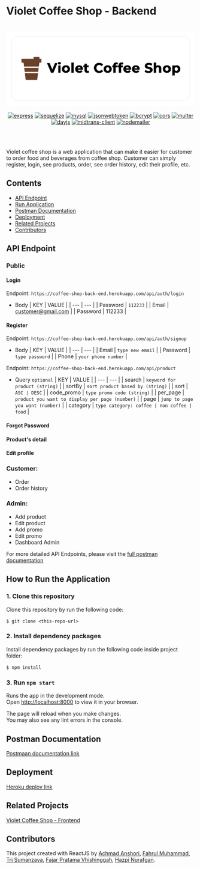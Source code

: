 # Violet Coffee Shop - Backend

<br/>

<div align="center">
	<img height="200" src="https://raw.githubusercontent.com/anshoriacc/violet-coffee-shop-backend/master/public/github-banner.png" alt="VioletCoffeeShop">

[![express](https://img.shields.io/npm/v/express?label=express)](https://www.npmjs.com/package/express)
[![sequelize](https://img.shields.io/npm/v/sequelize?label=sequelize)](https://www.npmjs.com/package/sequelize)
[![mysql](https://img.shields.io/npm/v/mysql?label=mysql)](https://www.npmjs.com/package/mysql)
[![jsonwebtoken](https://img.shields.io/npm/v/jsonwebtoken?label=jsonwebtoken)](https://www.npmjs.com/package/jsonwebtoken)
[![bcrypt](https://img.shields.io/npm/v/bcrypt?label=bcrypt)](https://www.npmjs.com/package/bcrypt)
[![cors](https://img.shields.io/npm/v/cors?label=cors)](https://www.npmjs.com/package/cors)
[![multer](https://img.shields.io/npm/v/multer?label=multer)](https://www.npmjs.com/package/multer)
[![dayjs](https://img.shields.io/npm/v/dayjs?label=dayjs)](https://www.npmjs.com/package/dayjs)
[![midtrans-client](https://img.shields.io/npm/v/midtrans-client?label=midtrans-client)](https://www.npmjs.com/package/midtrans-client)
[![nodemailer](https://img.shields.io/npm/v/nodemailer?label=nodemailer)](https://www.npmjs.com/package/nodemailer)

<br/>

</div>

<br/>

Violet coffee shop is a web application that can make it easier for customer to order food and beverages from coffee shop. Customer can simply register, login, see products, order, see order history, edit their profile, etc.

## Contents

- [API Endpoint](#api-endpoint)
- [Run Application](#run-application)
- [Postman Documentation](#postman-documentation)
- [Deployment](#deployment)
- [Related Projects](#related-projects)
- [Contributors](#contributors)

## API Endpoint

### Public

#### Login

Endpoint: `https://coffee-shop-back-end.herokuapp.com/api/auth/login`

- Body
  | KEY | VALUE |
  | --- | --- |
  | Password | `112233` |
  | Email | customer@gmail.com |
  | Password | 112233 |

#### Register

Endpoint: `https://coffee-shop-back-end.herokuapp.com/api/auth/signup`

- Body
  | KEY | VALUE |
  | --- | --- |
  | Email | `type new email` |
  | Password | `type password` |
  | Phone | `your phone number` |

Endpoint: `https://coffee-shop-back-end.herokuapp.com/api/product`

- Query `optional`
  | KEY | VALUE |
  | --- | --- |
  | search | `keyword for product (string)` |
  | sortBy | `sort product based by (string)` |
  | sort | `ASC | DESC` |
  | code_promo | `type promo code (string)` |
  | per_page | `product you want to display per page (number)` |
  | page | `jump to page you want (number)` |
  | category | `type category: coffee | non coffee | food` |

#### Forgot Password

#### Product's detail

#### Edit profile

### Customer:

- Order
- Order history

### Admin:

- Add product
- Edit product
- Add promo
- Edit promo
- Dashboard Admin

For more detailed API Endpoints, please visit the [full postman documentation](#postman-documentation)

## How to Run the Application

### 1. Clone this repository

Clone this repository by run the following code:

```
$ git clone <this-repo-url>
```

### 2. Install dependency packages

Install dependency packages by run the following code inside project folder:

```
$ npm install
```

### 3. Run `npm start`

Runs the app in the development mode.\
Open [http://localhost:8000](http://localhost:8000) to view it in your browser.

The page will reload when you make changes.\
You may also see any lint errors in the console.

## Postman Documentation

[Postmaan documentation link](https://documenter.getpostman.com/view/15601945/UVeDrmm1)

## Deployment

[Heroku deploy link](https://coffee-shop-back-end.herokuapp.com/)

## Related Projects

[Violet Coffee Shop - Frontend](https://github.com/anshoriacc/violet-coffee-shop-frontend)

## Contributors

This project created with ReactJS by [Achmad Anshori](https://github.com/anshoriacc), [Fahrul Muhammad](https://github.com/fahrul-muhammad), [Tri Sumanzaya](https://github.com/Trisumanzaya93), [Fajar Pratama Vhishinggah](https://github.com/ikehikeh151), [Hazpi Nurafgan](https://github.com/Hazgn).

